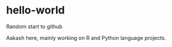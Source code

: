 # hello-world
Random start to github

Aakash here, mainly working on R and Python language projects.  

<html markdown="1">
<head markdown="1">
<!-- Global site tag (gtag.js) - Google Analytics -->
<script async src="https://www.googletagmanager.com/gtag/js?id=UA-137223014-1"></script>
<script>
  window.dataLayer = window.dataLayer || [];
  function gtag(){dataLayer.push(arguments);}
  gtag('js', new Date());

  gtag('config', 'UA-137223014-1');
</script>
</head>
</html markdown="1">



